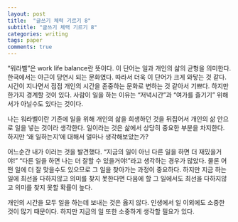 ```yaml
---
layout: post
title:  "글쓰기 체력 기르기 8"
subtitle: "글쓰기 체력 기르기 8"
categories: writing
tags: paper
comments: true
---
```


“워라벨”은 work life balance란 뜻이다. 이 단어는 일과 개인의 삶의 균형을 의미한다. 한국에서는 야근이 당연시 되는 문화였다. 따라서 더욱 이 단어가 크게 와닿는 것 같다. 시간이 지나면서 점점 개인의 시간을 존중하는 문화로 변하는 것 같아서 기쁘다. 하지만 한가지 경계할 것이 있다. 사람이 일을 하는 이유는 “저녁시간”과 “여가를 즐기기” 위해서가 아닐수도 있다는 것이다.

나는 워라벨이란 기존에 일을 위해 개인의 삶을 희생하던 것을 뒤집어서 개인의 삶 안으로 일을 넣는 것이라 생각한다. 일이라는 것은 삶에서 상당히 중요한 부분을 차지한다. 하지만 ‘왜 일하는지’에 대해서 얼마나 생각해보았는가?

어느순간 내가 이러는 것을 발견했다. “지금의 일이 아닌 다른 일을 하면 더 재밌을거야!” “다른 일을 하면 나는 더 잘할 수 있을거야!”라고 생각하는 경우가 많았다. 물론 어떤 일에 더 잘 맞을수도 있으므로 그 일을 찾아가는 과정이 중요하다. 하지만 지금 하는 일에 최선을 다하지않고 의미를 찾지 못한다면 다음에 할 그 일에서도 최선을 다하지않고 의미를 찾지 못할 확률이 높다.

개인의 시간을 모두 일을 하는데 보내는 것은 옳지 않다. 인생에서 일 이외에도 소중한 것이 많기 때문이다. 하지만 지금의 일 또한 소중하게 생각할 필요가 있다.